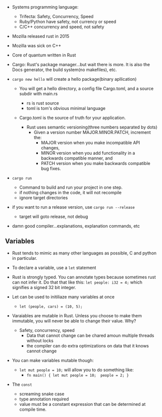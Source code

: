 - Systems programming language:
    - Trifecta: Safety, Concurrency, Speed
    - Ruby/Python have safety, not currency or speed
    - C/C++ concurrency and speed, not safety

- Mozilla released rust in 2015
- Mozilla was sick on C++
- Core of quantum written in Rust


- Cargo: Rust's package manager...but wait there is more. It is also the Docs generator, the build system(no makefiles), etc. 


- ```cargo new hello``` will create a hello package(binary apllication)
    - You will get a hello directory, a config file Cargo.toml, and a source subdir with main.rs
        - rs is rust source
        - toml is tom's obvious minimal language

    - Cargo.toml is the source of truth for your application. 
        - Rust uses semantic versioning(three numbers separated by dots)
            - Given a version number MAJOR.MINOR.PATCH, increment the:
                - MAJOR version when you make incompatible API changes,
                - MINOR version when you add functionality in a backwards compatible manner, and
                - PATCH version when you make backwards compatible bug fixes.

- ```cargo run```
    - Command to build and run your project in one step. 
    - if nothing changes in the code, it will not recompile
    - ignore target directories

- if you want to run a release version, use ```cargo run --release```
    - target will goto release, not debug

- damn good compiler...explanations, explanation commands, etc

## Variables

- Rust tends to mimic as many other languages as possible, C and python in particular. 

- To declare a variable, use a ```let``` statement

- Rust is strongly typed. You can annotate types because sometimes rust can not infer it. Do that that like this: ```let people: i32 = 4;``` which signifies a signed 32 bit integer. 

- Let can be used to initiliaze many variables at once
    - ```let (people, cars) = (10, 5);```

- Varaiables are mutable in Rust. Unless you choose to make them immutable, you will never be able to change their value. Why?
    - Safety, concurrency, speed
        - Data that cannot change can be chared amoun multiple threads without locks
        - the compiler can do extra optimizations on data that it knows cannot change
        
- You can make variables mutable though:
    - ```let mut people = 10;``` will allow you to do something like:
        - `fn main() {
            let mut people = 10; 
            people = 2;
        }`

- The ```const``` 
    - screaming snake case
    - type annotation required
    - value must be a constant expression that can be determined at compile time. 
